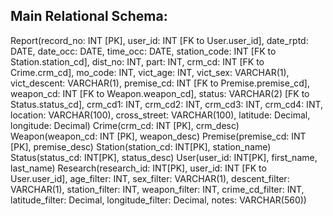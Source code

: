 ## Main Relational Schema:
Report(record_no: INT [PK], user_id: INT [FK to User.user_id], date_rptd: DATE, date_occ:
DATE, time_occ: DATE, station_code: INT [FK to Station.station_cd], dist_no: INT, part: INT,
crm_cd: INT [FK to Crime.crm_cd], mo_code: INT, vict_age: INT, vict_sex: VARCHAR(1),
vict_descent: VARCHAR(1), premise_cd: INT [FK to Premise.premise_cd], weapon_cd: INT
[FK to Weapon.weapon_cd], status: VARCHAR(2) [FK to Status.status_cd], crm_cd1: INT,
crm_cd2: INT, crm_cd3: INT, crm_cd4: INT, location: VARCHAR(100), cross_street:
VARCHAR(100), latitude: Decimal, longitude: Decimal)
Crime(crm_cd: INT [PK], crm_desc)
Weapon(weapon_cd: INT [PK], weapon_desc)
Premise(premise_cd: INT [PK], premise_desc)
Station(station_cd: INT[PK], station_name)
Status(status_cd: INT[PK], status_desc)
User(user_id: INT[PK], first_name, last_name)
Research(research_id: INT[PK], user_id: INT [FK to User.user_id], age_filter: INT, sex_filter:
VARCHAR(1), descent_filter: VARCHAR(1), station_filter: INT, weapon_filter: INT,
crime_cd_filter: INT, latitude_filter: Decimal, longitude_filter: Decimal, notes:
VARCHAR(560))